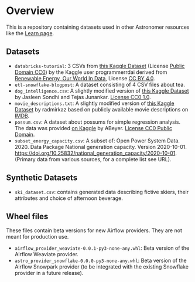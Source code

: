 # Overview

This is a repository containing datasets used in other Astronomer resources like the [Learn page](https://docs.astronomer.io/learn).

## Datasets

- `databricks-tutorial`: 3 CSVs from [this Kaggle Dataset](https://www.kaggle.com/datasets/programmerrdai/renewable-energy) (License [Public Domain CC0](https://creativecommons.org/publicdomain/zero/1.0/)) by the Kaggle user programmerrdai derived from [Renewable Energy, Our World In Data](https://ourworldindata.org/renewable-energy), License [CC BY 4.0](https://creativecommons.org/licenses/by/4.0/). 
- `etl-snowflake-blogpost`: A dataset consisting of 4 CSV files about tea. 
- `dog_intelligence.csv`: A slightly modified version of [this Kaggle Dataset](https://www.kaggle.com/datasets/jasleensondhi/dog-intelligence-comparison-based-on-size) by Jasleen Sondhi and Tejas Junankar. [License CC0 1.0](https://creativecommons.org/publicdomain/zero/1.0/).
- `movie_descriptions.txt`: A slightly modified version of [this Kaggle Dataset](https://www.kaggle.com/datasets/hijest/genre-classification-dataset-imdb) by radmirkaz based on publicly available movie descriptions on [IMDB](https://www.imdb.com/).
- `possum.csv`: A dataset about possums for simple regression analysis. The data was provided [on Kaggle](https://www.kaggle.com/datasets/abrambeyer/openintro-possum) by ABeyer. [License CC0 Public Domain](https://creativecommons.org/publicdomain/zero/1.0/).
- `subset_energy_capacity.csv`: A subset of: Open Power System Data. 2020. Data Package National generation capacity. Version 2020-10-01. https://doi.org/10.25832/national_generation_capacity/2020-10-01. (Primary data from various sources, for a complete list see URL).

## Synthetic Datasets

- `ski_dataset.csv`: contains generated data describing fictive skiers, their attributes and choice of afternoon beverage.

## Wheel files

These files contain beta versions for new Airflow providers. They are not meant for production use.

- `airflow_provider_weaviate-0.0.1-py3-none-any.whl`: Beta version of the Airflow Weaviate provider.
- `astro_provider_snowflake-0.0.0-py3-none-any.whl`: Beta version of the Airflow Snowpark provider (to be integrated with the existing Snowflake provider in a future release).